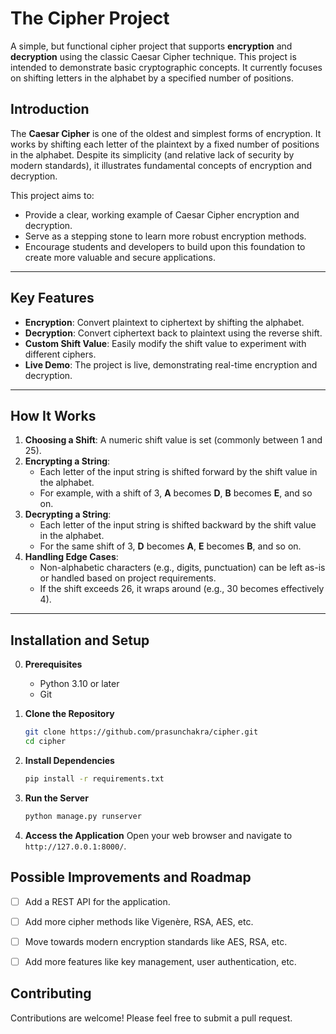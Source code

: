 
# The Cipher Project

A simple, but functional cipher project that supports **encryption** and **decryption** using the classic Caesar Cipher technique. This project is intended to demonstrate basic cryptographic concepts. It currently focuses on shifting letters in the alphabet by a specified number of positions. 


## Introduction

The **Caesar Cipher** is one of the oldest and simplest forms of encryption. It works by shifting each letter of the plaintext by a fixed number of positions in the alphabet. Despite its simplicity (and relative lack of security by modern standards), it illustrates fundamental concepts of encryption and decryption. 

This project aims to:
- Provide a clear, working example of Caesar Cipher encryption and decryption.
- Serve as a stepping stone to learn more robust encryption methods.
- Encourage students and developers to build upon this foundation to create more valuable and secure applications.

---

## Key Features

- **Encryption**: Convert plaintext to ciphertext by shifting the alphabet.
- **Decryption**: Convert ciphertext back to plaintext using the reverse shift.
- **Custom Shift Value**: Easily modify the shift value to experiment with different ciphers.
- **Live Demo**: The project is live, demonstrating real-time encryption and decryption.

---

## How It Works

1. **Choosing a Shift**: A numeric shift value is set (commonly between 1 and 25).
2. **Encrypting a String**:
   - Each letter of the input string is shifted forward by the shift value in the alphabet.
   - For example, with a shift of 3, **A** becomes **D**, **B** becomes **E**, and so on.
3. **Decrypting a String**:
   - Each letter of the input string is shifted backward by the shift value in the alphabet.
   - For the same shift of 3, **D** becomes **A**, **E** becomes **B**, and so on.
4. **Handling Edge Cases**:
   - Non-alphabetic characters (e.g., digits, punctuation) can be left as-is or handled based on project requirements.
   - If the shift exceeds 26, it wraps around (e.g., 30 becomes effectively 4).

---

## Installation and Setup

0. **Prerequisites**
   - Python 3.10 or later
   - Git

1. **Clone the Repository**  
   ```bash
   git clone https://github.com/prasunchakra/cipher.git
   cd cipher
   ```

2. **Install Dependencies**
   ```bash
   pip install -r requirements.txt
   ```

3. **Run the Server**
   ```bash
   python manage.py runserver
   ```

4. **Access the Application**
   Open your web browser and navigate to `http://127.0.0.1:8000/`.
   

## Possible Improvements and Roadmap
- [ ] Add a REST API for the application.
- [ ] Add more cipher methods like Vigenère, RSA, AES, etc.
- [ ] Move towards modern encryption standards like AES, RSA, etc.
- [ ] Add more features like key management, user authentication, etc.


## Contributing

Contributions are welcome! Please feel free to submit a pull request.


